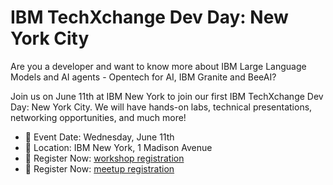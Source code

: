 # IBM TechXchange Dev Day: New York City

Are you a developer and want to know more about IBM Large Language Models and AI agents - Opentech for AI, IBM Granite and BeeAI?

Join us on June 11th at IBM New York to join our first IBM TechXchange Dev Day: New York City. We will have hands-on labs, technical presentations, networking opportunities, and much more! 


- 📅 Event Date: Wednesday, June 11th
- 📍 Location: IBM New York, 1 Madison Avenue 
- 🔗 Register Now: [workshop registration](https://www.ibm.com/events/reg/flow/ibm/cap2yomb/landing/page/landing)
- 🔗 Register Now: [meetup registration](https://lu.ma/muqvquop)

